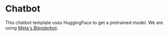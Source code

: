 # Chatbot
This chatbot template uses HuggingFace to get a pretrained model. We are using [Meta's Blenderbot](https://huggingface.co/docs/transformers/model_doc/blenderbot).


